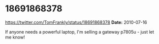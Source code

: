 # 18691868378
https://twitter.com/TomFrankly/status/18691868378
**Date:** 2010-07-16

If anyone needs a powerful laptop, I'm selling a gateway p7805u - just let me know!
